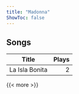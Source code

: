 ```yaml
---
title: "Madonna"
ShowToc: false
---
```


## Songs
Title | Plays 
----- | -----: 
La Isla Bonita | 2

{{< more >}}